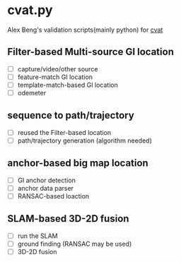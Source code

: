 # cvat.py

Alex Beng's validation scripts(mainly python) for [cvat](https://github.com/GengGode/cvAutoTrack)

## Filter-based Multi-source GI location

- [ ] capture/video/other source
- [ ] feature-match GI location
- [ ] template-match-based GI location
- [ ] odemeter

## sequence to path/trajectory

- [ ] reused the Filter-based location
- [ ] path/trajectory generation (algorithm needed)
  
## anchor-based big map location

- [ ] GI anchor detection
- [ ] anchor data parser
- [ ] RANSAC-based loaction

## SLAM-based 3D-2D fusion

- [ ] run the SLAM 
- [ ] ground finding (RANSAC may be used)
- [ ] 3D-2D fusion